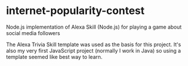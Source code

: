 # internet-popularity-contest
Node.js implementation of Alexa Skill (Node.js) for playing a game about social media followers

The Alexa Trivia Skill template was used as the basis for this project.  It's also my very first JavaScript project (normally I work in Java) so using a template seemed like best way to learn.
